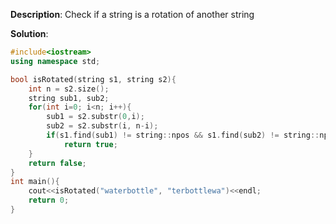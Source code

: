 **Description**: Check if a string is a rotation of another string

**Solution**:
```C++
#include<iostream>
using namespace std;

bool isRotated(string s1, string s2){
    int n = s2.size();
    string sub1, sub2;
    for(int i=0; i<n; i++){
        sub1 = s2.substr(0,i);
        sub2 = s2.substr(i, n-i);
        if(s1.find(sub1) != string::npos && s1.find(sub2) != string::npos)
            return true;
    }
    return false;
}
int main(){
    cout<<isRotated("waterbottle", "terbottlewa")<<endl;
    return 0;
}
```